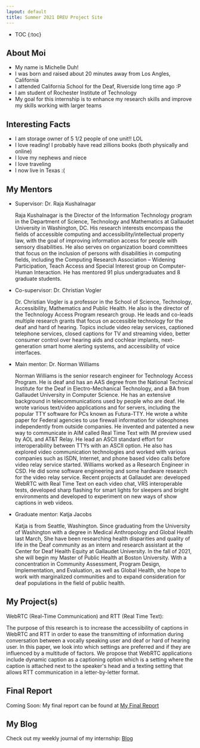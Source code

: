 ```yaml
---
layout: default
title: Summer 2021 DREU Project Site
---
```


* TOC
{:toc}

## About Moi

- My name is Michelle Duh!
- I was born and raised about 20 minutes away from Los Angles, California 
- I attended California School for the Deaf, Riverside long time ago :P
- I am student of Rochester Institute of Technology 
- My goal for this internship is to enhance my research skills and improve my skills working with larger teams

## Interesting Facts
- I am storage owner of 5 1/2 people of one unit!! LOL
- I love reading! I probably have read zillions books (both physically and online)
- I love my nephews and niece
- I love traveling
- I now live in Texas :( 


## My Mentors
- Supervisor: Dr. Raja Kushalnagar

    Raja Kushalnagar is the Director of the Information Technology program in the Department of Science, Technology and Mathematics at Gallaudet University in Washington, DC. His research interests encompass the fields of accessible computing and accessibility/intellectual property law, with the goal of improving information access for people with sensory disabilities. He also serves on organization board committees that focus on the inclusion of persons with disabilities in computing fields,  including the Computing Research Association – Widening Participation, Teach Access and Special Interest group on Computer-Human Interaction. He has mentored 91 plus undergraduates and 8 graduate students.


- Co-supervisor: Dr. Christian Vogler 

    Dr. Christian Vogler is a professor in the School of Science, Technology, Accessibility, Mathematics and Public Health. He also is the director of the Technology Access Program research group. He leads and co-leads multiple research grants that focus on accessible technology for the deaf and hard of hearing. Topics include video relay services, captioned telephone services, closed captions for TV and streaming video, better consumer control over hearing aids and cochlear implants, next-generation smart home alerting systems, and accessibility of voice interfaces. 


- Main mentor: Dr. Norman Williams

    Norman Williams is the senior research engineer for Technology Access Program. He is deaf and has an AAS degree from the National Technical Institute for the Deaf in Electro-Mechanical Technology, and a BA from Gallaudet University in Computer Science. He has an extensive background in telecommunications used by people who are deaf. He wrote various text/video applications and for servers, including the popular TTY software for PCs known as Futura-TTY. He wrote a white paper for Federal agencies to use firewall information for videophones independently from outside companies. He invented and patented a new way to communicate in AIM called Real Time Text with IM preview used by AOL and AT&T Relay. He lead an ASCII standard effort for interoperability between TTYs with an ASCII option. He also has explored video communication technologies and worked with various companies such as ISDN, Internet, and phone based video calls before video relay service started. Williams worked as a Research Engineer in CSD. He did some software engineering and some hardware research for the video relay service. Recent projects at Gallaudet are: developed WebRTC with Real Time Text on each video chat, VRS interoperable tests, developed sharp flashing for smart lights for sleepers and bright environments and developed to experiment on new ways of show captions in web videos.


- Graduate mentor: Katja Jacobs

    Katja is from Seattle, Washington. Since graduating from the University of Washington with a degree in Medical Anthropology and Global Health last March, She have been researching health disparities and quality of life in the Deaf community as an intern and research assistant at the Center for Deaf Health Equity at Gallaudet University. In the fall of 2021, she will begin my Master of Public Health at Boston University. With a concentration in Community Assessment, Program Design, Implementation, and Evaluation, as well as Global Health, she hope to work with marginalized communities and to expand consideration for deaf populations in the field of public health.


## My Project(s)

WebRTC (Real-Time Communication) and RTT (Real Time Text):

The purpose of this research is to increase the accessibility of captions in WebRTC and RTT in order to ease the transmitting of information during conversation between a vocally speaking user and deaf or hard of hearing user. In this paper, we look into which settings are preferred and if they are influenced by a multitude of factors. We propose that WebRTC applications include dynamic caption as a captioning option which is a setting where the caption is attached next to the speaker's head and a texting setting that allows RTT communication in a letter-by-letter format.

## Final Report

Coming Soon:  My final report can be found at [My Final Report](files/finalreport.pdf)

## My Blog

Check out my weekly journal of my internship: [Blog](blog.html)
